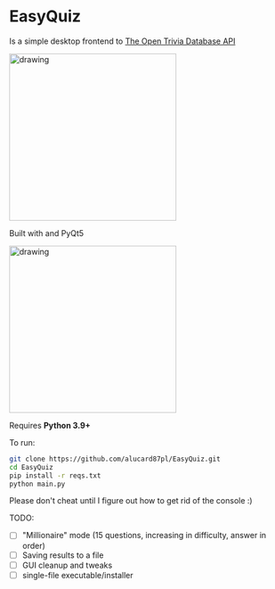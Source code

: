 # EasyQuiz
Is a simple desktop frontend to [The Open Trivia Database API](https://opentdb.com/)

<img src="https://opentdb.com/images/logo.png" alt="drawing" width="300"/>

Built with and PyQt5

<img src="https://process.filestackapi.com/cache=expiry:max/resize=width:700/uPPuFFskQoezJvzvNcHi" alt="drawing" width="300"/>

Requires **Python 3.9+**

To run:

```bash
git clone https://github.com/alucard87pl/EasyQuiz.git
cd EasyQuiz
pip install -r reqs.txt
python main.py
```

Please don't cheat until I figure out how to get rid of the console :)

TODO:

- [ ] "Millionaire" mode (15 questions, increasing in difficulty, answer in order)
- [ ] Saving results to a file
- [ ] GUI cleanup and tweaks
- [ ] single-file executable/installer